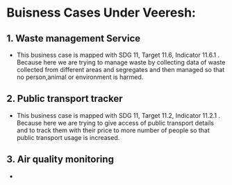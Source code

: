 # Buisness Cases Under Veeresh:

## 1. Waste management Service
- This business case is mapped with SDG 11, Target 11.6, Indicator 11.6.1 . Because here we are trying to manage waste by collecting data of waste collected from different areas and segregates and then managed so that no person,animal or environment is harmed.

## 2. Public transport tracker
- This business case is mapped with SDG 11, Target 11.2, Indicator 11.2.1 . Because here we are trying to give access of public transport details and to track them with their price to more number of people so that public transport usage is increased.

## 3. Air quality monitoring
- 
